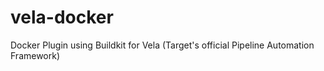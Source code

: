 # vela-docker
Docker Plugin using Buildkit for Vela (Target's official Pipeline Automation Framework)
